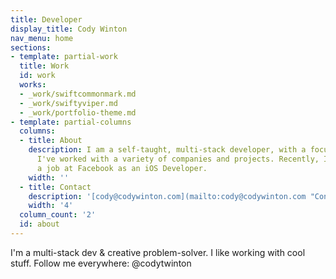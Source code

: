 ```yaml
---
title: Developer
display_title: Cody Winton
nav_menu: home
sections:
- template: partial-work
  title: Work
  id: work
  works:
  - _work/swiftcommonmark.md
  - _work/swiftyviper.md
  - _work/portfolio-theme.md
- template: partial-columns
  columns:
  - title: About
    description: I am a self-taught, multi-stack developer, with a focus on iOS development.
      I've worked with a variety of companies and projects. Recently, I've accepted
      a job at Facebook as an iOS Developer.
    width: ''
  - title: Contact
    description: '[cody@codywinton.com](mailto:cody@codywinton.com "Contact Me")'
    width: '4'
  column_count: '2'
  id: about
---
```


I'm a multi-stack dev & creative problem-solver. I like working with cool stuff. Follow me everywhere: @codytwinton
